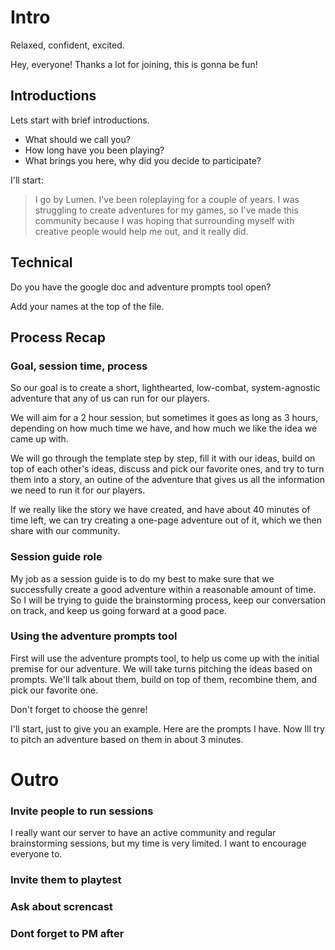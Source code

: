 # Intro
Relaxed, confident, excited.

Hey, everyone! Thanks a lot for joining, this is gonna be fun!

## Introductions
Lets start with brief introductions.

- What should we call you?
- How long have you been playing?
- What brings you here, why did you decide to participate?
<!-- What kind of rpg are you playing and how long? -->

I'll start:

> I go by Lumen. I've been roleplaying for a couple of years. I was struggling to create adventures for my games, so I've made this community because I was hoping that surrounding myself with creative people would help me out, and it really did.

## Technical
Do you have the google doc and adventure prompts tool open? 

Add your names at the top of the file.

## Process Recap
### Goal, session time, process
So our goal is to create a short, lighthearted, low-combat, system-agnostic adventure that any of us can run for our players.

We will aim for a 2 hour session, but sometimes it goes as long as 3 hours, depending on how much time we have, and how much we like the idea we came up with.

We will go through the template step by step, fill it with our ideas, build on top of each other's ideas, discuss and pick our favorite ones, and try to turn them into a story, an outine of the adventure that gives us all the information we need to run it for our players.

If we really like the story we have created, and have about 40 minutes of time left, we can try creating a one-page adventure out of it, which we then share with our community.

### Session guide role
My job as a session guide is to do my best to make sure that we successfully create a good adventure within a reasonable amount of time. So I will be trying to guide the brainstorming process, keep our conversation on track, and keep us going forward at a good pace.

### Using the adventure prompts tool
First will use the adventure prompts tool, to help us come up with the initial premise for our adventure. We will take turns pitching the ideas based on prompts. We'll talk about them, build on top of them, recombine them, and pick our favorite one.

Don't forget to choose the genre!

I'll start, just to give you an example. Here are the prompts I have. Now Ill try to pitch an adventure based on them in about 3 minutes.


# Outro
### Invite people to run sessions
I really want our server to have an active community and regular brainstorming sessions, but my time is very limited. I want to encourage everyone to.

### Invite them to playtest


### Ask about screncast

### Dont forget to PM after
